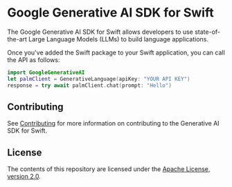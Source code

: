 # Google Generative AI SDK for Swift

The Google Generative AI SDK for Swift allows developers to use state-of-the-art Large Language Models (LLMs) to build language applications.

Once you've added the Swift package to your Swift application, you can call the API as follows:

```swift
import GoogleGenerativeAI
let palmClient = GenerativeLanguage(apiKey: "YOUR API KEY")
response = try await palmClient.chat(prompt: "Hello")
```

## Contributing

See [Contributing](docs/CONTRIBUTING.md) for more information on contributing to the Generative AI SDK for Swift.

## License

The contents of this repository are licensed under the
[Apache License, version 2.0](http://www.apache.org/licenses/LICENSE-2.0).
